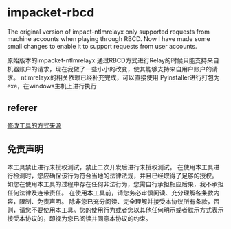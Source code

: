 # impacket-rbcd
The original version of impact-ntlmrelayx only supported requests from machine accounts when playing through RBCD. Now I have made some small changes to enable it to support requests from user accounts.  

原始版本的impacket-ntlmrelayx 通过RBCD方式进行Relay的时候只能支持来自机器账户的请求，现在我做了一些小小的改变，使其能够支持来自用户账户的请求。
ntlmrelayx的相关依赖已经补充完成，可以直接使用 Pyinstaller进行打包为exe，在windows主机上进行执行 



## referer
[修改工具的方式来源](https://www.cnblogs.com/unicodeSec/p/14260648.html)



## 免责声明
本工具禁止进行未授权测试，禁止二次开发后进行未授权测试。
在使用本工具进行检测时，您应确保该行为符合当地的法律法规，并且已经取得了足够的授权。
如您在使用本工具的过程中存在任何非法行为，您需自行承担相应后果，我不承担任何法律及连带责任。
在使用本工具前，请您务必审慎阅读、充分理解各条款内容，限制、免责声明。 除非您已充分阅读、完全理解并接受本协议所有条款，否则，请您不要使用本工具。您的使用行为或者您以其他任何明示或者默示方式表示接受本协议的，即视为您已阅读并同意本协议的约束。
